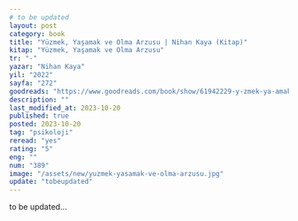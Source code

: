 ```yaml
---
# to be updated
layout: post
category: book
title: "Yüzmek, Yaşamak ve Olma Arzusu | Nihan Kaya (Kitap)"
kitap: "Yüzmek, Yaşamak ve Olma Arzusu"
tr: "-"
yazar: "Nihan Kaya"
yil: "2022"
sayfa: "272"
goodreads: "https://www.goodreads.com/book/show/61942229-y-zmek-ya-amak-ve-olma-arzusu"
description: ""
last_modified_at: 2023-10-20
published: true
posted: 2023-10-20
tag: "psikoloji"
reread: "yes"
rating: "5"
eng: ""
num: "389"
image: "/assets/new/yuzmek-yasamak-ve-olma-arzusu.jpg"
update: "tobeupdated"
---
```


to be updated...
